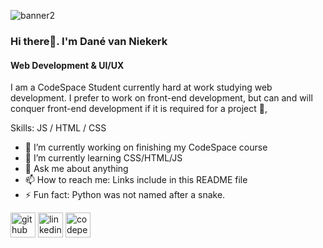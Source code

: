 ![banner2](https://github.com/user-attachments/assets/df3a6811-2f37-40e2-9db4-4ad6a890f59f)
### Hi there👋. I'm Dané van Niekerk
#### Web Development & UI/UX

I am a CodeSpace Student currently hard at work studying web development. I prefer to work on front-end development, but can and will conquer  front-end development if it is required for a project 💪, 

Skills: JS / HTML / CSS

- 🔭 I’m currently working on finishing my CodeSpace course 
- 🌱 I’m currently learning CSS/HTML/JS 
- 💬 Ask me about anything 
- 📫 How to reach me: Links include in this README file 
- ⚡ Fun fact: Python was not named after a snake. 


[<img src='https://cdn.jsdelivr.net/npm/simple-icons@3.0.1/icons/github.svg' alt='github' height='40'>](https://github.com/https://github.com/DaneVN)  [<img src='https://cdn.jsdelivr.net/npm/simple-icons@3.0.1/icons/linkedin.svg' alt='linkedin' height='40'>](https://www.linkedin.com/in/www.linkedin.com/in/dané-van-niekerk-8a1982317/)  [<img src='https://cdn.jsdelivr.net/npm/simple-icons@3.0.1/icons/codepen.svg' alt='codepen' height='40'>](https://codepen.io/https://codepen.io/DaneVN)  

<!--[![trophy](https://github-profile-trophy.vercel.app/?username=https://github.com/DaneVN)](https://github.com/ryo-ma/github-profile-trophy)

[![Top Langs](https://github-readme-stats.![banner2](https://github.com/user-attachments/assets/d2ab6a15-06a3-4507-96ee-bb7aa8e00774)
![banner1](https://github.com/user-attachments/assets/b2983829-4973-46d7-bbcc-394bb6c78a88)
vercel.app/api/top-langs/?username=https://github.com/DaneVN)](https://github.com/anuraghazra/github-readme-stats)

![GitHub stats](https://github-readme-stats.vercel.app/api?username=https://github.com/DaneVN&show_icons=true)-->
